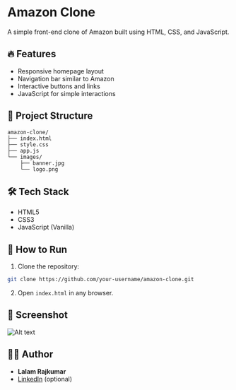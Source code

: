 # Amazon Clone

A simple front-end clone of Amazon built using HTML, CSS, and JavaScript.

## 🔥 Features

- Responsive homepage layout
- Navigation bar similar to Amazon
- Interactive buttons and links
- JavaScript for simple interactions

## 📁 Project Structure

```
amazon-clone/
├── index.html
├── style.css
├── app.js
└── images/
    ├── banner.jpg
    └── logo.png

```

## 🛠️ Tech Stack

- HTML5
- CSS3
- JavaScript (Vanilla)

## 🚀 How to Run

1. Clone the repository:
```bash
git clone https://github.com/your-username/amazon-clone.git
```

2. Open `index.html` in any browser.

## 📸 Screenshot

![Alt text]([myimage.png](https://github.com/lalamrajkumar/Amazon-clone/blob/ad71b3e6a391f25fb78348f2a51c883db35364a3/Image/Screenshot%202025-04-06%20235902.png))




## 🧑‍💻 Author

- **Lalam Rajkumar**
- [LinkedIn]([https://linkedin.com/in/your-profile](https://www.linkedin.com/in/lalam-rajkumar-b0b524343?utm_source=share&utm_campaign=share_via&utm_content=profile&utm_medium=android_app)) (optional)
